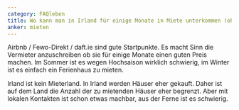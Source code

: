 ```yaml
---
category: FAQleben
title: Wo kann man in Irland für einige Monate in Miete unterkommen (ohne groß Formulare vorzeigen zu müssen)?
anker: mieten
---
```


Airbnb / Fewo-Direkt / daft.ie sind gute Startpunkte. Es macht Sinn die Vermieter anzuschreiben ob sie für einige Monate einen guten Preis machen. Im Sommer ist es wegen Hochsaison wirklich schwierig, im Winter ist es einfach ein Ferienhaus zu mieten.

Irland ist kein Mieterland. In Irland werden Häuser eher gekauft. Daher ist auf dem Land die Anzahl der zu mietenden Häuser eher begrenzt. Aber mit lokalen Kontakten ist schon etwas machbar, aus der Ferne ist es schwierig.
